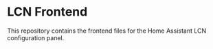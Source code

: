 # LCN Frontend

This repository contains the frontend files for the Home Assistant LCN configuration panel.
